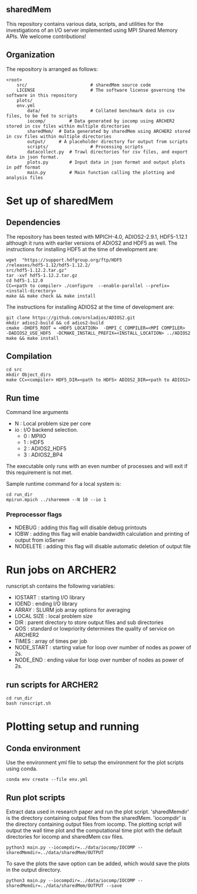 sharedMem
---------

This repository contains various data, scripts, and utilities for the investigations of an I/O server implemented using MPI Shared Memory APIs. 
We welcome contributions!

## Organization ##
The repository is arranged as follows:

    <root>
        src/                     	# sharedMem source code 
        LICENSE                  	# The software license governing the software in this repository
        plots/
		env.yml 	
        	data/                   # Collated benchmark data in csv files, to be fed to scripts
			iocomp/         # Data generated by iocomp using ARCHER2 stored in csv files within multiple directories 
			sharedMem/	# Data generated by sharedMem using ARCHER2 stored in csv files within multiple directories
			output/ 	# A placeholder directory for output from scripts
        	scripts/              	# Processing scripts
			datacollect.py	# Trawl directories for csv files, and export data in json format. 
			plots.py      	# Input data in json format and output plots in pdf format  
			main.py      	# Main function calling the plotting and analysis files  


# Set up of sharedMem

## Dependencies 
The repository has been tested with MPICH-4.0, ADIOS2-2.9.1, HDF5-1.12.1 although it runs with earlier versions of ADIOS2 and HDF5 as well. 
The instructions for installing HDF5 at the time of development are: 

	wget  "https://support.hdfgroup.org/ftp/HDF5
	/releases/hdf5-1.12/hdf5-1.12.2/
	src/hdf5-1.12.2.tar.gz"
	tar -xvf hdf5-1.12.2.tar.gz 
	cd hdf5-1.12.0
	CC=<path to compiler> ./configure  --enable-parallel --prefix=<install-directory>
	make && make check && make install 
 
The instructions for installing ADIOS2 at the time of development are: 

	git clone https://github.com/ornladios/ADIOS2.git
	mkdir adios2-build && cd adios2-build
	cmake -DHDF5_ROOT = <HDF5 LOCATION>  -DMPI_C_COMPILER=<MPI COMPILER>  -DADIOS2_USE_HDF5  -DCMAKE_INSTALL_PREFIX=<INSTALL_LOCATION> ../ADIOS2 
	make && make install 
 
## Compilation 

	cd src 
 	mkdir Object_dirs
	make CC=<compiler> HDF5_DIR=<path to HDF5> ADIOS2_DIR=<path to ADIOS2>

## Run time

Command line arguments
- N : Local problem size per core  
- io : I/O backend selection. 
    - 0 : MPIIO
    - 1 : HDF5 
    - 2 : ADIOS2_HDF5 
    - 3 : ADIOS2_BP4 

The executable only runs with an even number of processes and will exit if this requirement is not met. 

Sample runtime command for a local system is: 

	cd run_dir
	mpirun.mpich ../sharemem --N 10 --io 1 
 
### Preprocessor flags 
- NDEBUG : adding this flag will disable debug printouts 
- IOBW : adding this flag will enable bandwidth calculation and printing of
	output from ioServer 
- NODELETE : adding this flag will disable automatic deletion of output file 

# Run jobs on ARCHER2 
runscript.sh contains the following variables:
- IOSTART : starting I/O library
- IOEND : ending I/O library  
- ARRAY : SLURM job array options for averaging 
- LOCAL SIZE : local problem size 
- DIR : parent directory to store output files and sub directories
- QOS : standard or lowpriority determines the quality of service on ARCHER2
- TIMES : array of times per job 
- NODE_START : starting value for loop over number of nodes as power of 2s. 
- NODE_END : ending value for loop over number of nodes as power of 2s. 

## run scripts for ARCHER2 
	cd run_dir
	bash runscript.sh 


# Plotting setup and running 
## Conda environment 
Use the environment yml file to setup the environment for the plot scripts using conda.

	conda env create --file env.yml 

## Run plot scripts 
Extract data used in research paper and run the plot script.
'sharedMemdir' is the directory containing output files from the sharedMem.
'iocompdir' is the directory containing output files from iocomp.
The plotting script will output the wall time plot and the computational time plot with the default directories for iocomp and sharedMem csv files. 

	python3 main.py --iocompdir=../data/iocomp/IOCOMP --sharedMemdir=../data/sharedMem/OUTPUT	

To save the plots the save option can be added, which would save the plots in the output directory.  

	python3 main.py --iocompdir=../data/iocomp/IOCOMP --sharedMemdir=../data/sharedMem/OUTPUT --save 	
